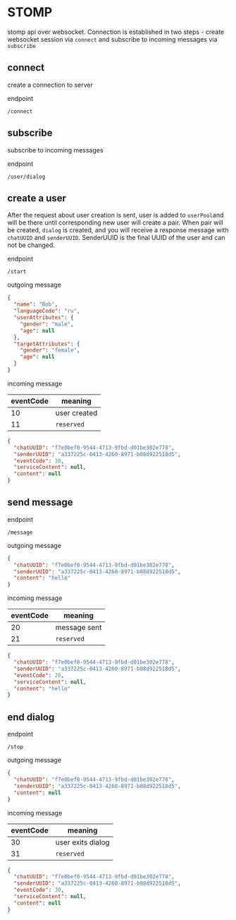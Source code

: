 # STOMP

stomp api over websocket. Connection is established in two steps -
create websocket session via `connect` and subscribe to incoming messages
via `subscribe`

## connect

create a connection to server

endpoint

```text
/connect
```

## subscribe

subscribe to incoming messages

endpoint

```text
/user/dialog
```

## create a user

After the request about user creation is sent, user is added to `userPool`and will be there
until corresponding new user will create a pair. When pair will be created, `dialog`
is created, and you will receive a response message with `chatUUID` and `senderUUID`.
SenderUUID is the final UUID of the user and can not be changed.

endpoint

```text
/start
```

outgoing message

```json
{
  "name": "Bob",
  "languageCode": "ru",
  "userAttributes": {
    "gender": "male",
    "age": null
  },
  "targetAttributes": {
    "gender": "female",
    "age": null
  }
}
```

incoming message

| eventCode | meaning      |
|-----------|--------------|
| 10        | user created |
| 11        | `reserved`   |

```json
{
  "chatUUID": "f7e0bef0-9544-4713-9fbd-d01be302e778",
  "senderUUID": "a337225c-0413-4260-8971-b08d922518d5",
  "eventCode": 10,
  "serviceContent": null,
  "content": null
}
```

## send message

endpoint

```text
/message
```

outgoing message

```json
{
  "chatUUID": "f7e0bef0-9544-4713-9fbd-d01be302e778",
  "senderUUID": "a337225c-0413-4260-8971-b08d922518d5",
  "content": "hello"
}
```

incoming message

| eventCode | meaning      |
|-----------|--------------|
| 20        | message sent |
| 21        | `reserved`   |

```json
{
  "chatUUID": "f7e0bef0-9544-4713-9fbd-d01be302e778",
  "senderUUID": "a337225c-0413-4260-8971-b08d922518d5",
  "eventCode": 20,
  "serviceContent": null,
  "content": "hello"
}
```

## end dialog

endpoint

```text
/stop
```

outgoing message

```json
{
  "chatUUID": "f7e0bef0-9544-4713-9fbd-d01be302e778",
  "senderUUID": "a337225c-0413-4260-8971-b08d922518d5",
  "content": null
}
```

incoming message

| eventCode | meaning           |
|-----------|-------------------|
| 30        | user exits dialog |
| 31        | `reserved`        |

```json
{
  "chatUUID": "f7e0bef0-9544-4713-9fbd-d01be302e778",
  "senderUUID": "a337225c-0413-4260-8971-b08d922518d5",
  "eventCode": 30,
  "serviceContent": null,
  "content": null
}
```

